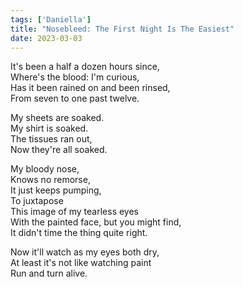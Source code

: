 ```yaml
---  
tags: ['Daniella']
title: "Nosebleed: The First Night Is The Easiest"
date: 2023-03-03
---
```


It's been a half a dozen hours since,  
Where's the blood: I'm curious,  
Has it been rained on and been rinsed,  
From seven to one past twelve.

My sheets are soaked.  
My shirt is soaked.  
The tissues ran out,  
Now they're all soaked.

My bloody nose,  
Knows no remorse,  
It just keeps pumping,  
To juxtapose  
This image of my tearless eyes  
With the painted face, but you might find,  
It didn't time the thing quite right.

Now it'll watch as my eyes both dry,  
At least it's not like watching paint  
Run and turn alive.
